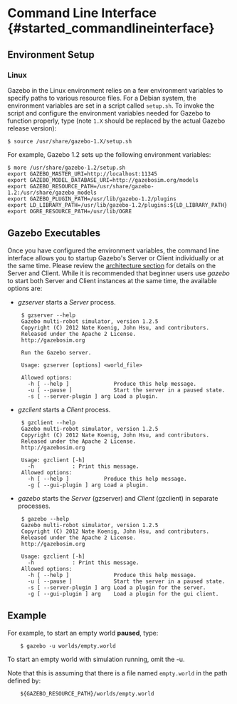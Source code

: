 Command Line Interface {#started_commandlineinterface}
======================

## Environment Setup

### Linux

Gazebo in the Linux environment relies on a few environment variables to specify paths to various resource files.
For a Debian system, the environment variables are set in a script called `setup.sh`.
To invoke the script and configure the environment variables needed for Gazebo to function properly, type
 (note `1.X` should be replaced by the actual Gazebo release version):

    $ source /usr/share/gazebo-1.X/setup.sh

For example, Gazebo 1.2 sets up the following environment variables:

    $ more /usr/share/gazebo-1.2/setup.sh 
    export GAZEBO_MASTER_URI=http://localhost:11345
    export GAZEBO_MODEL_DATABASE_URI=http://gazebosim.org/models
    export GAZEBO_RESOURCE_PATH=/usr/share/gazebo-1.2:/usr/share/gazebo_models
    export GAZEBO_PLUGIN_PATH=/usr/lib/gazebo-1.2/plugins
    export LD_LIBRARY_PATH=/usr/lib/gazebo-1.2/plugins:${LD_LIBRARY_PATH}
    export OGRE_RESOURCE_PATH=/usr/lib/OGRE


## Gazebo Executables

Once you have configured the environment variables,
the command line interface allows you to startup Gazebo's Server or Client individually or at the same time.
Please review the [architecture section](started__arch.html) for details on the Server and Client.
While it is recommended that beginner users use *gazebo* to start both Server and Client instances at the same time,
the available options are:

*  *gzserver* starts a *Server* process.

        $ gzserver --help
        Gazebo multi-robot simulator, version 1.2.5
        Copyright (C) 2012 Nate Koenig, John Hsu, and contributors.
        Released under the Apache 2 License.
        http://gazebosim.org

        Run the Gazebo server.

        Usage: gzserver [options] <world_file>

        Allowed options:
          -h [ --help ]              Produce this help message.
          -u [ --pause ]             Start the server in a paused state.
          -s [ --server-plugin ] arg Load a plugin.

*  *gzclient* starts a *Client* process.

        $ gzclient --help
        Gazebo multi-robot simulator, version 1.2.5
        Copyright (C) 2012 Nate Koenig, John Hsu, and contributors.
        Released under the Apache 2 License.
        http://gazebosim.org

        Usage: gzclient [-h]
          -h            : Print this message.
        Allowed options:
          -h [ --help ]           Produce this help message.
          -g [ --gui-plugin ] arg Load a plugin.

*  *gazebo* starts the *Server* (gzserver) and *Client* (gzclient) in separate processes.

        $ gazebo --help
        Gazebo multi-robot simulator, version 1.2.5
        Copyright (C) 2012 Nate Koenig, John Hsu, and contributors.
        Released under the Apache 2 License.
        http://gazebosim.org

        Usage: gzclient [-h]
          -h            : Print this message.
        Allowed options:
          -h [ --help ]              Produce this help message.
          -u [ --pause ]             Start the server in a paused state.
          -s [ --server-plugin ] arg Load a plugin for the server.
          -g [ --gui-plugin ] arg    Load a plugin for the gui client.


Example
--
For example, to start an empty world **paused**, type:

        $ gazebo -u worlds/empty.world
To start an empty world with simulation running, omit the -u.

Note that this is assuming that there is a file named `empty.world` in the path defined by:

        ${GAZEBO_RESOURCE_PATH}/worlds/empty.world



